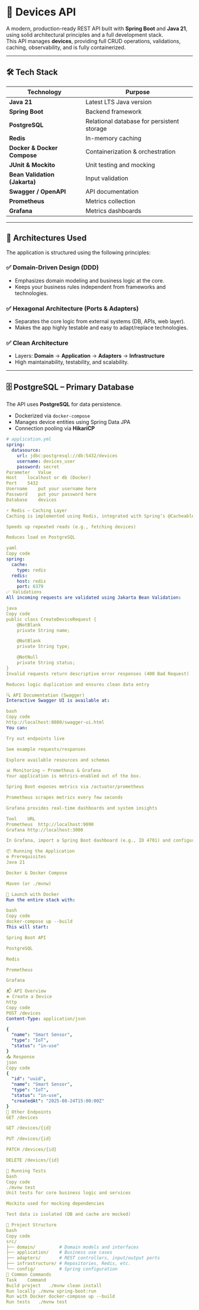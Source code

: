 # 📱 Devices API

A modern, production-ready REST API built with **Spring Boot** and **Java 21**, using solid architectural principles and a full development stack.  
This API manages **devices**, providing full CRUD operations, validations, caching, observability, and is fully containerized.

---

## 🛠️ Tech Stack

| Technology         | Purpose                                       |
|--------------------|-----------------------------------------------|
| **Java 21**        | Latest LTS Java version                       |
| **Spring Boot**    | Backend framework                             |
| **PostgreSQL**     | Relational database for persistent storage    |
| **Redis**          | In-memory caching                             |
| **Docker & Docker Compose** | Containerization & orchestration     |
| **JUnit & Mockito**| Unit testing and mocking                      |
| **Bean Validation (Jakarta)** | Input validation                  |
| **Swagger / OpenAPI** | API documentation                        |
| **Prometheus**     | Metrics collection                            |
| **Grafana**        | Metrics dashboards                            |

---

## 🧠 Architectures Used

The application is structured using the following principles:

### ✅ Domain-Driven Design (DDD)
- Emphasizes domain modeling and business logic at the core.
- Keeps your business rules independent from frameworks and technologies.

### ✅ Hexagonal Architecture (Ports & Adapters)
- Separates the core logic from external systems (DB, APIs, web layer).
- Makes the app highly testable and easy to adapt/replace technologies.

### ✅ Clean Architecture
- Layers: **Domain** → **Application** → **Adapters** → **Infrastructure**
- High maintainability, testability, and scalability.

---

## 🗄️ PostgreSQL – Primary Database

The API uses **PostgreSQL** for data persistence.

- Dockerized via `docker-compose`
- Manages device entities using Spring Data JPA
- Connection pooling via **HikariCP**

```yaml
# application.yml
spring:
  datasource:
    url: jdbc:postgresql://db:5432/devices
    username: devices_user
    password: secret
Parameter	Value
Host	localhost or db (Docker)
Port	5432
Username	put your username here
Password	put your password here
Database	devices

⚡ Redis – Caching Layer
Caching is implemented using Redis, integrated with Spring’s @Cacheable and @CacheEvict annotations.

Speeds up repeated reads (e.g., fetching devices)

Reduces load on PostgreSQL

yaml
Copy code
spring:
  cache:
    type: redis
  redis:
    host: redis
    port: 6379
✅ Validations
All incoming requests are validated using Jakarta Bean Validation:

java
Copy code
public class CreateDeviceRequest {
    @NotBlank
    private String name;

    @NotBlank
    private String type;

    @NotNull
    private String status;
}
Invalid requests return descriptive error responses (400 Bad Request)

Reduces logic duplication and ensures clean data entry

🔍 API Documentation (Swagger)
Interactive Swagger UI is available at:

bash
Copy code
http://localhost:8080/swagger-ui.html
You can:

Try out endpoints live

See example requests/responses

Explore available resources and schemas

📊 Monitoring – Prometheus & Grafana
Your application is metrics-enabled out of the box.

Spring Boot exposes metrics via /actuator/prometheus

Prometheus scrapes metrics every few seconds

Grafana provides real-time dashboards and system insights

Tool	URL
Prometheus	http://localhost:9090
Grafana	http://localhost:3000

In Grafana, import a Spring Boot dashboard (e.g., ID 4701) and configure Prometheus as the data source (http://prometheus:9090).

📦 Running the Application
⚙️ Prerequisites
Java 21

Docker & Docker Compose

Maven (or ./mvnw)

🐳 Launch with Docker
Run the entire stack with:

bash
Copy code
docker-compose up --build
This will start:

Spring Boot API

PostgreSQL

Redis

Prometheus

Grafana

📬 API Overview
➕ Create a Device
http
Copy code
POST /devices
Content-Type: application/json

{
  "name": "Smart Sensor",
  "type": "IoT",
  "status": "in-use"
}
📤 Response
json
Copy code
{
  "id": "uuid",
  "name": "Smart Sensor",
  "type": "IoT",
  "status": "in-use",
  "createdAt": "2025-08-24T15:00:00Z"
}
🔁 Other Endpoints
GET /devices

GET /devices/{id}

PUT /devices/{id}

PATCH /devices/{id}

DELETE /devices/{id}

🧪 Running Tests
bash
Copy code
./mvnw test
Unit tests for core business logic and services

Mockito used for mocking dependencies

Test data is isolated (DB and cache are mocked)

📁 Project Structure
bash
Copy code
src/
├── domain/         # Domain models and interfaces
├── application/    # Business use cases
├── adapters/       # REST controllers, input/output ports
├── infrastructure/ # Repositories, Redis, etc.
└── config/         # Spring configuration
🧰 Common Commands
Task	Command
Build project	./mvnw clean install
Run locally	./mvnw spring-boot:run
Run with Docker	docker-compose up --build
Run tests	./mvnw test
